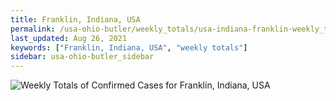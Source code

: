 ```yaml
---
title: Franklin, Indiana, USA
permalink: /usa-ohio-butler/weekly_totals/usa-indiana-franklin-weekly_totals.html
last_updated: Aug 26, 2021
keywords: ["Franklin, Indiana, USA", "weekly totals"]
sidebar: usa-ohio-butler_sidebar
---
```


![Weekly Totals of Confirmed Cases for Franklin, Indiana, USA](/covid_tracker/images/graphs/usa-indiana-franklin-weekly_totals_graph.png)

